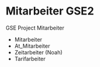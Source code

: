 # Mitarbeiter GSE2

GSE Project Mitarbeiter

* Mitarbeiter
* At_Mitarbeiter
* Zeitarbeiter (Noah)
* Tarifarbeiter
